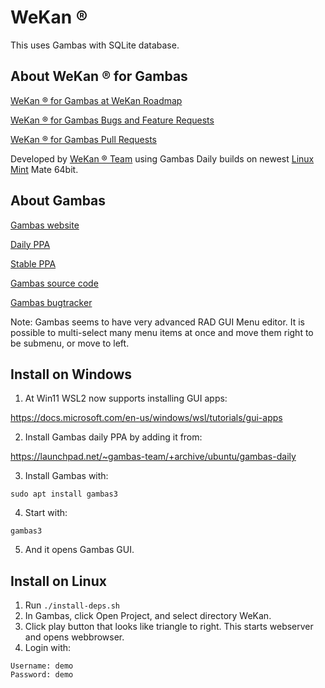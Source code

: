 # WeKan ®

This uses Gambas with SQLite database.

## About WeKan ® for Gambas

[WeKan ® for Gambas at WeKan Roadmap](https://boards.wekan.team/b/D2SzJKZDS4Z48yeQH/wekan-r-open-source-kanban-board-with-mit-license/S6jegFB3CWoBJieqS)

[WeKan ® for Gambas Bugs and Feature Requests](https://github.com/wekan/hx/issues)

[WeKan ® for Gambas Pull Requests](https://github.com/wekan/hx/pulls)

Developed by [WeKan ® Team](https://wekan.team) using Gambas Daily builds on newest [Linux Mint](https://linuxmint.com) Mate 64bit.

## About Gambas

[Gambas website](http://gambas.sourceforge.net)

[Daily PPA](https://launchpad.net/~gambas-team/+archive/ubuntu/gambas-daily)

[Stable PPA](https://launchpad.net/~gambas-team/+archive/ubuntu/gambas3)

[Gambas source code](https://gitlab.com/gambas/gambas)

[Gambas bugtracker](https://gambaswiki.org/bugtracker)

Note: Gambas seems to have very advanced RAD GUI Menu editor. It is possible to multi-select many
menu items at once and move them right to be submenu, or move to left.

## Install on Windows

1) At Win11 WSL2 now supports installing GUI apps:

https://docs.microsoft.com/en-us/windows/wsl/tutorials/gui-apps

2) Install Gambas daily PPA by adding it from:

https://launchpad.net/~gambas-team/+archive/ubuntu/gambas-daily

3) Install Gambas with:

```
sudo apt install gambas3
```

4) Start with:

```
gambas3
```

5) And it opens Gambas GUI.

## Install on Linux

1. Run `./install-deps.sh`
2. In Gambas, click Open Project, and select directory WeKan.
3. Click play button that looks like triangle to right. This starts webserver and opens webbrowser.
4. Login with:

```
Username: demo
Password: demo
```
